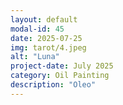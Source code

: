 ```yaml
---
layout: default
modal-id: 45
date: 2025-07-25
img: tarot/4.jpeg
alt: "Luna"
project-date: July 2025
category: Oil Painting
description: "Oleo"
---
```

